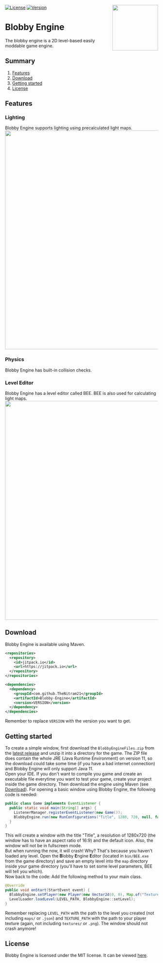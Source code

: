 [![License](https://img.shields.io/github/license/TheNitram21/Blobby-Engine)](https://www.github.com/TheNitram21/Blobby-Engine/blob/development/LICENSE)
[![Version](https://img.shields.io/github/v/tag/TheNitram21/Blobby-Engine?label=version)](https://jitpack.io/#TheNitram21/Blobby-Engine)
<img align="right" src="https://thenitram21.github.io/blobby-engine/logo.png" height="150" width="150">

# Blobby Engine
The blobby engine is a 2D level-based easily moddable game engine.

## Summary
1. [Features](#features)
2. [Download](#download)
3. [Getting started](#getting-started)
4. [License](#license)

## Features
### Lighting
Blobby Engine supports lighting using precalculated light maps.<br>
<img src="https://user-images.githubusercontent.com/49786755/186373213-d2fb3c38-a154-4d0b-9827-cd28f7b8be75.png" width="720">

### Physics
Blobby Engine has built-in collision checks.

### Level Editor
Blobby Engine has a level editor called BEE. BEE is also used for calculating light maps.<br>
<img src="https://user-images.githubusercontent.com/49786755/186373193-ed6281ff-d89c-4231-9788-bfd63656785f.png" width="720">

## Download
Blobby Engine is available using Maven.
```xml
<repositories>
  <repository>
    <id>jitpack.io</id>
    <url>https://jitpack.io</url>
  </repository>
</repositories>

<dependencies>
  <dependency>
    <groupId>com.github.TheNitram21</groupId>
    <artifactId>Blobby-Engine</artifactId>
    <version>VERSION</version>
  </dependency>
</dependencies>
```
Remember to replace `VERSION` with the version you want to get.

## Getting started
To create a simple window, first download the `BlobbyEngineFiles.zip` from the [latest release](https://github.com/TheNitram21/Blobby-Engine/releases/latest)
and unzip it into a directory for the game. The ZIP file does contain the whole JRE (Java Runtime Environment) on version 11,
so the download could take some time (if you have a bad internet connection) and Blobby Engine will only support Java 11.<br>
Open your IDE. If you don't want to compile you game and create an executable file everytime you want to test your game, create your project inside the game directory.
Then download the engine using Maven (see [Download](#download)). For opening a basic window using Blobby Engine, the following code is needed:
```java
public class Game implements EventListener {
  public static void main(String[] args) {
    ListenerManager.registerEventListener(new Game());
    BlobbyEngine.run(new RunConfigurations("Title", 1280, 720, null, false));
  }
}
```
This will create a window with the title "Title", a resolution of 1280x720 (the window has to have an aspect ratio of 16:9) and the default icon.
Also, the window will not be in fullscreen mode.<br>
But when running the now, it will crash! Why? That's because you haven't loaded any level. Open the **B**lobby **E**ngine **E**ditor (located in `bin/BEE.exe` from the game directory) and save an empty level into the `map` directory inside your game directory (you'll have to set some level parameters, BEE will tell you which).<br>
Now back to the code: Add the following method to your main class.
```java
@Override
public void onStart(StartEvent event) {
  BlobbyEngine.setPlayer(new Player(new Vector2d(0, 0), Map.of("Texture", TEXTURE_PATH)));
  LevelLoader.loadLevel(LEVEL_PATH, BlobbyEngine::setLevel);
}
```
Remember replacing `LEVEL_PATH` with the path to the level you created (not including `maps/` or `.json`)
and `TEXTURE_PATH` with the path to your player texture (again, not including `textures/` or `.png`). The window should not crash anymore!

## License
Blobby Engine is licensed under the MIT license. It can be viewed [here](https://github.com/TheNitram21/Blobby-Engine/blob/development/LICENSE).

